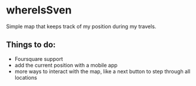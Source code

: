 # whereIsSven

Simple map that keeps track of my position during my travels.

## Things to do:

* Foursquare support
* add the current position with a mobile app
* more ways to interact with the map, like a next button to step through all locations
